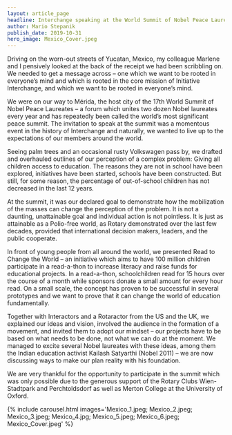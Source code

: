 ```yaml
---
layout: article_page
headline: Interchange speaking at the World Summit of Nobel Peace Laureates
author: Mario Stepanik
publish_date: 2019-10-31
hero_image: Mexico_Cover.jpeg
---
```


Driving on the worn-out streets of Yucatan, Mexico, my colleague Marlene and I pensively looked at the back of the receipt we had been scribbling on. We needed to get a message across – one which we want to be rooted in everyone’s mind and which is rooted in the core mission of Initiative Interchange, and which we want to be rooted in everyone’s mind. 

We were on our way to Mérida, the host city of the 17th World Summit of Nobel Peace Laureates – a forum which unites two dozen Nobel laureates every year and has repeatedly been called the world’s most significant peace summit. The invitation to speak at the summit was a momentous event in the history of Interchange and naturally, we wanted to live up to the expectations of our members around the world.
 
Seeing palm trees and an occasional rusty Volkswagen pass by, we drafted and overhauled outlines of our perception of a complex problem: Giving all children access to education. The reasons they are not in school have been explored, initiatives have been started, schools have been constructed. But still, for some reason, the percentage of out-of-school children has not decreased in the last 12 years. 

At the summit, it was our declared goal to demonstrate how the mobilization of the masses can change the perception of the problem. It is not a daunting, unattainable goal and individual action is not pointless. It is just as attainable as a Polio-free world, as Rotary demonstrated over the last few decades, provided that international decision makers, leaders, and the public cooperate. 

In front of young people from all around the world, we presented Read to Change the World – an initiative which aims to have 100 million children participate in a read-a-thon to increase literacy and raise funds for educational projects. In a read-a-thon, schoolchildren read for 15 hours over the course of a month while sponsors donate a small amount for every hour read. On a small scale, the concept has proven to be successful in several prototypes and we want to prove that it can change the world of education fundamentally. 

Together with Interactors and a Rotaractor from the US and the UK, we explained our ideas and vision, involved the audience in the formation of a movement, and invited them to adopt our mindset – our projects have to be based on what needs to be done, not what we can do at the moment. We managed to excite several Nobel laureates with these ideas, among them the Indian education activist Kailash Satyarthi (Nobel 2011) – we are now discussing ways to make our plan reality with his foundation. 

We are very thankful for the opportunity to participate in the summit which was only possible due to the generous support of the Rotary Clubs Wien-Stadtpark and Perchtoldsdorf as well as Merton College at the University of Oxford.

{% include carousel.html images='Mexico_1.jpeg; Mexico_2.jpeg; Mexico_3.jpeg; Mexico_4.jpg; Mexico_5.jpeg; Mexico_6.jpeg; Mexico_Cover.jpeg' %}